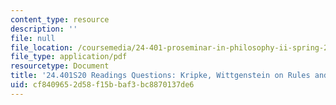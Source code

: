 ```yaml
---
content_type: resource
description: ''
file: null
file_location: /coursemedia/24-401-proseminar-in-philosophy-ii-spring-2020/cf8409652d58f15bbaf3bc8870137de6_MIT24_401S20_Questions1.pdf
file_type: application/pdf
resourcetype: Document
title: '24.401S20 Readings Questions: Kripke, Wittgenstein on Rules and Private Language'
uid: cf840965-2d58-f15b-baf3-bc8870137de6
---
```

